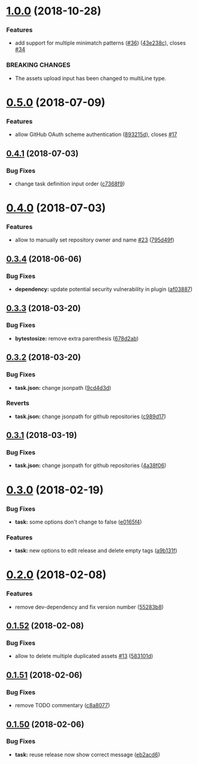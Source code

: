 <a name="1.0.0"></a>
# [1.0.0](https://github.com/marceloavf/github-tools-vsts/compare/v0.5.0...v1.0.0) (2018-10-28)


### Features

* add support for multiple minimatch patterns ([#36](https://github.com/marceloavf/github-tools-vsts/issues/36)) ([43e238c](https://github.com/marceloavf/github-tools-vsts/commit/43e238c)), closes [#34](https://github.com/marceloavf/github-tools-vsts/issues/34)


### BREAKING CHANGES

* The assets upload input has been changed to multiLine type.

<a name="0.5.0"></a>
# [0.5.0](https://github.com/marceloavf/github-tools-vsts/compare/v0.4.1...v0.5.0) (2018-07-09)


### Features

* allow GitHub OAuth scheme authentication ([893215d](https://github.com/marceloavf/github-tools-vsts/commit/893215d)), closes [#17](https://github.com/marceloavf/github-tools-vsts/issues/17)

<a name="0.4.1"></a>
## [0.4.1](https://github.com/marceloavf/github-tools-vsts/compare/v0.4.0...v0.4.1) (2018-07-03)


### Bug Fixes

* change task definition input order ([c7368f9](https://github.com/marceloavf/github-tools-vsts/commit/c7368f9))

<a name="0.4.0"></a>
# [0.4.0](https://github.com/marceloavf/github-tools-vsts/compare/v0.3.4...v0.4.0) (2018-07-03)


### Features

* allow to manually set repository owner and name [#23](https://github.com/marceloavf/github-tools-vsts/issues/23) ([795d49f](https://github.com/marceloavf/github-tools-vsts/commit/795d49f))

<a name="0.3.4"></a>
## [0.3.4](https://github.com/marceloavf/github-tools-vsts/compare/v0.3.3...v0.3.4) (2018-06-06)


### Bug Fixes

* **dependency:** update potential security vulnerability in plugin ([af03887](https://github.com/marceloavf/github-tools-vsts/commit/af03887))

<a name="0.3.3"></a>
## [0.3.3](https://github.com/marceloavf/github-tools-vsts/compare/v0.3.2...v0.3.3) (2018-03-20)


### Bug Fixes

* **bytestosize:** remove extra parenthesis ([678d2ab](https://github.com/marceloavf/github-tools-vsts/commit/678d2ab))

<a name="0.3.2"></a>
## [0.3.2](https://github.com/marceloavf/github-tools-vsts/compare/v0.3.1...v0.3.2) (2018-03-20)


### Bug Fixes

* **task.json:** change jsonpath ([9cd4d3d](https://github.com/marceloavf/github-tools-vsts/commit/9cd4d3d))


### Reverts

* **task.json:** change jsonpath for github repositories ([c989d17](https://github.com/marceloavf/github-tools-vsts/commit/c989d17))

<a name="0.3.1"></a>
## [0.3.1](https://github.com/marceloavf/github-tools-vsts/compare/v0.3.0...v0.3.1) (2018-03-19)


### Bug Fixes

* **task.json:** change jsonpath for github repositories ([4a38f06](https://github.com/marceloavf/github-tools-vsts/commit/4a38f06))

<a name="0.3.0"></a>
# [0.3.0](https://github.com/marceloavf/github-tools-vsts/compare/v0.2.0...v0.3.0) (2018-02-19)


### Bug Fixes

* **task:** some options don't change to false ([e0165f4](https://github.com/marceloavf/github-tools-vsts/commit/e0165f4))


### Features

* **task:** new options to edit release and delete empty tags ([a9b131f](https://github.com/marceloavf/github-tools-vsts/commit/a9b131f))

<a name="0.2.0"></a>
# [0.2.0](https://github.com/marceloavf/github-tools-vsts/compare/v0.1.52...v0.2.0) (2018-02-08)


### Features

* remove dev-dependency and fix version number ([55283b8](https://github.com/marceloavf/github-tools-vsts/commit/55283b8))

<a name="0.1.52"></a>
## [0.1.52](https://github.com/marceloavf/github-tools-vsts/compare/v0.1.51...v0.1.52) (2018-02-08)


### Bug Fixes

* allow to delete multiple duplicated assets [#13](https://github.com/marceloavf/github-tools-vsts/issues/13) ([583101d](https://github.com/marceloavf/github-tools-vsts/commit/583101d))

<a name="0.1.51"></a>
## [0.1.51](https://github.com/marceloavf/github-tools-vsts/compare/v0.1.50...v0.1.51) (2018-02-06)


### Bug Fixes

* remove TODO commentary ([c8a8077](https://github.com/marceloavf/github-tools-vsts/commit/c8a8077))

<a name="0.1.50"></a>
## [0.1.50](https://github.com/marceloavf/github-tools-vsts/compare/v0.1.49...v0.1.50) (2018-02-06)


### Bug Fixes

* **task:** reuse release now show correct message ([eb2acd6](https://github.com/marceloavf/github-tools-vsts/commit/eb2acd6))

